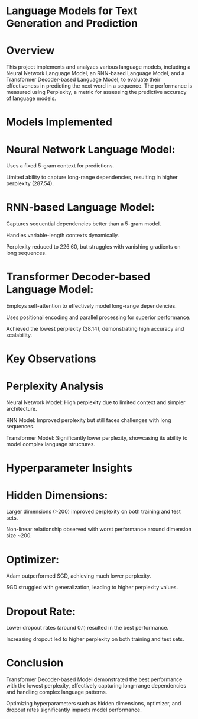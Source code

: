 # Language Models for Text Generation and Prediction

# Overview

This project implements and analyzes various language models, including a Neural Network Language Model, an RNN-based Language Model, and a Transformer Decoder-based Language Model, to evaluate their effectiveness in predicting the next word in a sequence. The performance is measured using Perplexity, a metric for assessing the predictive accuracy of language models.

# Models Implemented

# Neural Network Language Model:

Uses a fixed 5-gram context for predictions.

Limited ability to capture long-range dependencies, resulting in higher perplexity (287.54).

# RNN-based Language Model:

Captures sequential dependencies better than a 5-gram model.

Handles variable-length contexts dynamically.

Perplexity reduced to 226.60, but struggles with vanishing gradients on long sequences.

# Transformer Decoder-based Language Model:

Employs self-attention to effectively model long-range dependencies.

Uses positional encoding and parallel processing for superior performance.

Achieved the lowest perplexity (38.14), demonstrating high accuracy and scalability.

# Key Observations

# Perplexity Analysis

Neural Network Model: High perplexity due to limited context and simpler architecture.

RNN Model: Improved perplexity but still faces challenges with long sequences.

Transformer Model: Significantly lower perplexity, showcasing its ability to model complex language structures.

# Hyperparameter Insights

# Hidden Dimensions:

Larger dimensions (>200) improved perplexity on both training and test sets.

Non-linear relationship observed with worst performance around dimension size ~200.

# Optimizer:

Adam outperformed SGD, achieving much lower perplexity.

SGD struggled with generalization, leading to higher perplexity values.

# Dropout Rate:

Lower dropout rates (around 0.1) resulted in the best performance.

Increasing dropout led to higher perplexity on both training and test sets.

# Conclusion

Transformer Decoder-based Model demonstrated the best performance with the lowest perplexity, effectively capturing long-range dependencies and handling complex language patterns.

Optimizing hyperparameters such as hidden dimensions, optimizer, and dropout rates significantly impacts model performance.
